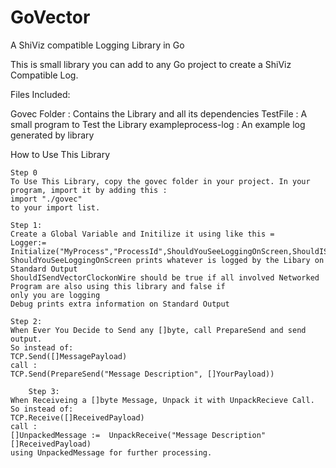 GoVector
========

A ShiViz compatible Logging Library in Go

This is small library you can add to any Go project to create a ShiViz Compatible Log. 

Files Included:

Govec Folder : Contains the Library and all its dependencies 
TestFile : A small program to Test the Library 
exampleprocess-log : An example log generated by library

How to Use This Library

	Step 0
	To Use This Library, copy the govec folder in your project. In your program, import it by adding this :
	import "./govec"
	to your import list.
	
	Step 1:
	Create a Global Variable and Initilize it using like this = 
	Logger:= Initialize("MyProcess","ProcessId",ShouldYouSeeLoggingOnScreen,ShouldISendVectorClockonWire,Debug)
	ShouldYouSeeLoggingOnScreen prints whatever is logged by the Libary on Standard Output
	ShouldISendVectorClockonWire should be true if all involved Networked Program are also using this library and false if
	only you are logging 
	Debug prints extra information on Standard Output
	
	Step 2:
	When Ever You Decide to Send any []byte, call PrepareSend and send output. 
	So instead of:
	TCP.Send([]MessagePayload)
	call :
	TCP.Send(PrepareSend("Message Description", []YourPayload))

        Step 3:
	When Receiveing a []byte Message, Unpack it with UnpackRecieve Call. 
	So instead of:
	TCP.Receive([]ReceivedPayload)
	call :
	[]UnpackedMessage :=  UnpackReceive("Message Description" []ReceivedPayload)
	using UnpackedMessage for further processing.
	
	
